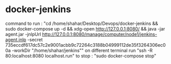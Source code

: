 # docker-jenkins
command to run :
"cd /home/shahar/Desktop/Devops/docker-jenkins && sudo docker-compose up -d && xdg-open http://127.0.0.1:8080/ && java -jar agent.jar -jnlpUrl http://127.0.0.1:8080/manage/computer/node1/jenkins-agent.jnlp -secret 735eccdf617dc57c2e9001acbb9c72264c3188b04999112de35f3264306ec00a -workDir "/home/shahar/jenkins""
on different terminal run "ssh -R 80:localhost:8080 localhost.run"
to stop :
"sudo docker-compose stop" 

